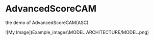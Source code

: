 # AdvancedScoreCAM
the demo of AdvancedScoreCAM(ASC)

![My Image](Example_images\MODEL ARCHITECTURE/MODEL.png)
